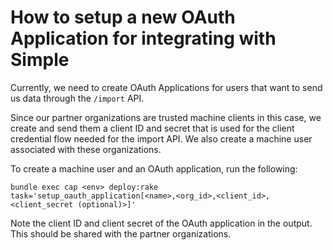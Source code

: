 # How to setup a new OAuth Application for integrating with Simple

Currently, we need to create OAuth Applications for users that want to send us data through the `/import` API.

Since our partner organizations are trusted machine clients in this case, we create and send them a client ID and secret
that is used for the client credential flow needed for the import API. We also create a machine user associated with these
organizations.

To create a machine user and an OAuth application, run the following:

```shell
bundle exec cap <env> deploy:rake task='setup_oauth_application[<name>,<org_id>,<client_id>,<client_secret (optional)>]'
```

Note the client ID and client secret of the OAuth application in the output. This should be shared with the partner organizations.
